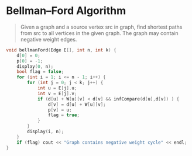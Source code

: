 # Bellman–Ford Algorithm
> Given a graph and a source vertex src in graph, find shortest paths from src to all vertices in the given graph. The graph may contain negative weight edges.
```C++
void bellmanFord(Edge E[], int n, int k) {
    d[0] = 0;
    p[0] = -1;
    display(0, n);
    bool flag = false;
    for (int i = 1; i <= n - 1; i++) {
        for (int j = 0; j < k; j++) {
            int u = E[j].u;
            int v = E[j].v;
            if (d[u] + W[u][v] < d[v] && infCompare(d[u],d[v]) ) {
                d[v] = d[u] + W[u][v];
                p[v] = u;
                flag = true;
            }
        }
        display(i, n);
    }
    if (flag) cout << "Graph contains negative weight cycle" << endl;
}
```